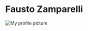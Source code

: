 # Fausto Zamparelli

![My profile picture](/Users/faustozamparelli/faustozamparelli/imgs/Grande_Nero.jpeg)
